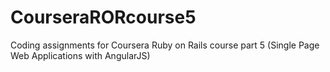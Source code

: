 # CourseraRORcourse5
Coding assignments for Coursera Ruby on Rails course part 5 (Single Page Web Applications with AngularJS)
